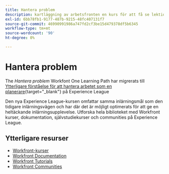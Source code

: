 ```yaml
---
title: Hantera problem
description: kartläggning av arbetsfronten en kurs för att få se lektionskurser
exl-id: 6bb78fb1-9177-487b-9215-48fc407131f7
source-git-commit: 46990991986a747fd2cf3be15d479378df5b6345
workflow-type: tm+mt
source-wordcount: '90'
ht-degree: 0%

---
```


# Hantera problem

The *Hantera problem* Workfont One Learning Path har migrerats till [Ytterligare förståelse för att hantera arbetet som en planerare](https://experienceleague.adobe.com/?recommended=Workfront-U-1-2022.4.reporting){target="_blank"} på Experience League

Den nya Experience League-kursen omfattar samma inlärningsmål som den tidigare inlärningsvägen och har där det är möjligt optimerats för att ge en heltäckande inlärningsupplevelse.  Utforska hela biblioteket med Workfront kurser, dokumentation, självstudiekurser och communities på Experience League.

## Ytterligare resurser

* [Workfront-kurser](https://experienceleague.adobe.com/?lang=en&amp;Solution=Workfront#courses)
* [Workfront Documentation](https://experienceleague.adobe.com/docs/workfront.html)
* [Workfront Tutorials](https://experienceleague.adobe.com/docs/workfront-learn/tutorials-workfront/home.html)
* [Workfront Communities](https://experienceleaguecommunities.adobe.com/t5/workfront/ct-p/workfront)
